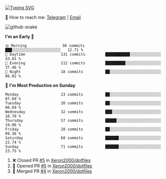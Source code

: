 [![Typing SVG](https://readme-typing-svg.demolab.com?font=Fira+Code&pause=1000&width=435&lines=%F0%9F%91%8B+Hi%2C+I'm+Xeron)](https://git.io/typing-svg)

📮️ How to reach me: [Telegram](https://t.me/Xeron23) | [Email](mailto:cw48565@gmail.com)

<picture>
  <source media="(prefers-color-scheme: dark)" srcset="https://github.com/Xeron2000/Xeron2000/blob/output/github-contribution-grid-snake-dark.svg" />
  <source media="(prefers-color-scheme: light)" srcset="https://github.com/Xeron2000/Xeron2000/blob/output/github-contribution-grid-snake.svg" />
  <img alt="github-snake" src="github-snake.svg" />
</picture>

<!--START_SECTION:waka-->
**I'm an Early 🐤** 

```text
🌞 Morning                38 commits          ███░░░░░░░░░░░░░░░░░░░░░░   12.71 % 
🌆 Daytime                131 commits         ███████████░░░░░░░░░░░░░░   43.81 % 
🌃 Evening                112 commits         █████████░░░░░░░░░░░░░░░░   37.46 % 
🌙 Night                  18 commits          ██░░░░░░░░░░░░░░░░░░░░░░░   06.02 % 
```
📅 **I'm Most Productive on Sunday** 

```text
Monday                   23 commits          ██░░░░░░░░░░░░░░░░░░░░░░░   07.69 % 
Tuesday                  20 commits          ██░░░░░░░░░░░░░░░░░░░░░░░   06.69 % 
Wednesday                32 commits          ███░░░░░░░░░░░░░░░░░░░░░░   10.70 % 
Thursday                 57 commits          █████░░░░░░░░░░░░░░░░░░░░   19.06 % 
Friday                   28 commits          ██░░░░░░░░░░░░░░░░░░░░░░░   09.36 % 
Saturday                 68 commits          ██████░░░░░░░░░░░░░░░░░░░   22.74 % 
Sunday                   71 commits          ██████░░░░░░░░░░░░░░░░░░░   23.75 % 
```



<!--END_SECTION:waka-->

<!--START_SECTION:activity-->
1. ❌ Closed PR [#5](https://github.com/Xeron2000/dotfiles/pull/5) in [Xeron2000/dotfiles](https://github.com/Xeron2000/dotfiles)
2. 💪 Opened PR [#5](https://github.com/Xeron2000/dotfiles/pull/5) in [Xeron2000/dotfiles](https://github.com/Xeron2000/dotfiles)
3. 🎉 Merged PR [#4](https://github.com/Xeron2000/dotfiles/pull/4) in [Xeron2000/dotfiles](https://github.com/Xeron2000/dotfiles)
<!--END_SECTION:activity-->
